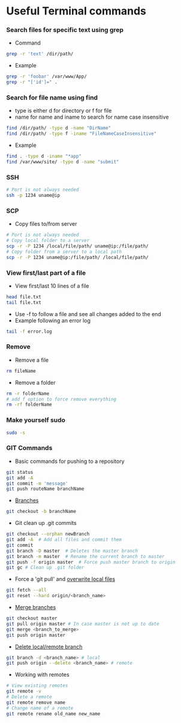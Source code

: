 # Useful Terminal commands #

### Search files for specific text using grep ###
* Command
```bash
grep -r 'text' /dir/path/
```
* Example
```bash
grep -r 'foobar' /var/www/App/
grep -r "['id']=" .
```

### Search for file name using find ###
* type is either d for directory or f for file
* name for name and iname to search for name case insensitive
```bash
find /dir/path/ -type d -name "DirName"
find /dir/path/ -type f -iname "FileNameCaseInsensitive"
```
* Example
```bash
find . -type d -iname "*app"
find /var/www/site/ -type d -name "submit"
```

### SSH ###
```bash
# Port is not always needed
ssh -p 1234 uname@ip
```

### SCP ###
* Copy files to/from server
```bash
# Port is not always needed
# Copy local folder to a server
scp -r -P 1234 /local/file/path/ uname@ip:/file/path/
# Copy folder from a server to a local path
scp -r -P 1234 uname@ip:/file/path/ /local/file/path/
```

### View first/last part of a file ###
* View first/last 10 lines of a file
```bash
head file.txt
tail file.txt
```
* Use -f to follow a file and see all changes added to the end
* Example following an error log
```bash
tail -f error.log
```

### Remove ###
* Remove a file
```bash
rm fileName
```
* Remove a folder
```bash
rm -r folderName
# add f option to force remove everything
rm -rf folderName
```

### Make yourself sudo ###
```bash
sudo -s
```

### GIT Commands ###
* Basic commands for pushing to a repository
```bash
git status
git add -A
git commit -m 'message'
git push routeName branchName
```
* [Branches](https://git-scm.com/book/en/v2/Git-Branching-Basic-Branching-and-Merging)
```bash
git checkout -b branchName
```
* Git clean up .git commits 
```bash
git checkout --orphan newBranch
git add -A  # Add all files and commit them
git commit
git branch -D master  # Deletes the master branch
git branch -m master  # Rename the current branch to master
git push -f origin master  # Force push master branch to origin
git gc # Clean up .git folder
```
* Force a 'git pull' and [overwrite local files](http://stackoverflow.com/questions/1125968/how-to-force-git-pull-to-overwrite-local-files)
```bash
git fetch --all
git reset --hard origin/<branch_name>
```

* [Merge branches](http://stackoverflow.com/questions/5601931/best-and-safest-way-to-merge-a-git-branch-into-master)
```bash
git checkout master
git pull origin master # In case master is not up to date
git merge <branch_to_merge>
git push origin master
```

* [Delete local/remote branch](http://stackoverflow.com/questions/2003505/how-to-delete-a-git-branch-both-locally-and-remotely)
```bash 
git branch -d <branch_name> # local
git push origin --delete <branch_name> # remote
```

* Working with remotes
```bash
# View existing remotes
git remote -v
# Delete a remote
git remote remove name
# Change name of a remote
git remote rename old_name new_name
```
